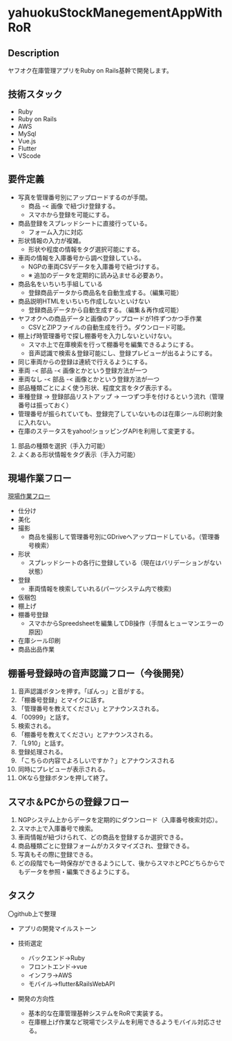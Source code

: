 # yahuokuStockManegementAppWithRoR

## Description

ヤフオク在庫管理アプリをRuby on Rails基幹で開発します。

## 技術スタック

- Ruby
- Ruby on Rails
- AWS
- MySql
- Vue.js
- Flutter
- VScode

## 要件定義

- 写真を管理番号別にアップロードするのが手間。
  - 商品 -< 画像 で紐づけ登録する。
  - スマホから登録を可能にする。
- 商品登録をスプレッドシートに直接行っている。
  - フォーム入力に対応
- 形状情報の入力が複雑。
  - 形状や程度の情報をタグ選択可能にする。
- 車両の情報を入庫番号から調べ登録している。
  - NGPの車両CSVデータを入庫番号で紐づけする。
  - ※ 追加のデータを定期的に読み込ませる必要あり。
- 商品名をいちいち手組している
  - 登録商品データから商品名を自動生成する。（編集可能）
- 商品説明HTMLをいちいち作成しないといけない
  - 登録商品データから自動生成する。（編集＆再作成可能）
- ヤフオクへの商品データと画像のアップロードが1件ずつかつ手作業
  - CSVとZIPファイルの自動生成を行う。ダウンロード可能。
- 棚上げ時管理番号で探し棚番号を入力しないといけない。
  - スマホ上で在庫検索を行って棚番号を編集できるようにする。
  - 音声認識で検索＆登録可能にし、登録プレビューが出るようにする。
-  同じ車両からの登録は連続で行えるようにする。
  - 車両 -< 部品 -< 画像とかという登録方法が一つ
  - 車両なし -< 部品 -< 画像とかという登録方法が一つ
- 部品種類ごとによく使う形状、程度文言をタグ表示する。
- 車種登録 → 登録部品リストアップ → 一つずつ手を付けるという流れ（管理番号は振っておく）
- 管理番号が振られていても、登録完了していないものは在庫シール印刷対象に入れない。
- 在庫のステータスをyahoo!ショッピングAPIを利用して変更する。

1. 部品の種類を選択（手入力可能）
2. よくある形状情報をタグ表示（手入力可能）

## 現場作業フロー
[現場作業フロー](https://docs.google.com/spreadsheets/d/1CCfhtsdbCOP2Au_lwMvG9FRbsbBJtt4OBNNqlyF7p1g/edit#gid=172319438 "現場作業フローを確認")

- 仕分け
- 美化
- 撮影
  - 商品を撮影して管理番号別にGDriveへアップロードしている。（管理番号検索）
- 形状
  - スプレッドシートの各行に登録している（現在はバリデーションがない状態）
- 登録
  - 車両情報を検索していれる(パーツシステム内で検索)
- 仮梱包
- 棚上げ
- 棚番号登録
  - スマホからSpreedsheetを編集してDB操作（手間＆ヒューマンエラーの原因）
- 在庫シール印刷
- 商品出品作業

## 棚番号登録時の音声認識フロー（今後開発）
1. 音声認識ボタンを押す。「ぽんっ」と音がする。
2. 「棚番号登録」とマイクに話す。
3. 「管理番号を教えてください」とアナウンスされる。
4. 「00999」と話す。
5. 検索される。
6. 「棚番号を教えてください」とアナウンスされる。
7. 「L910」と話す。
8. 登録処理される。
9. 「こちらの内容でよろしいですか？」とアナウンスされる
10. 同時にプレビューが表示される。
11. OKなら登録ボタンを押して終了。

## スマホ＆PCからの登録フロー

1. NGPシステム上からデータを定期的にダウンロード（入庫番号検索対応）。
2. スマホ上で入庫番号で検索。
3. 車両情報が紐づけられて、どの商品を登録するか選択できる。
4. 商品種類ごとに登録フォームがカスタマイズされ、登録できる。
5. 写真もその際に登録できる。
6. どの段階でも一時保存ができるようにして、後からスマホとPCどちらからでもデータを参照・編集できるようにする。

## タスク
〇github上で整理
- アプリの開発マイルストーン

- 技術選定
  - バックエンド→Ruby
  - フロントエンド→vue
  - インフラ→AWS
  - モバイル→flutter&RailsWebAPI

- 開発の方向性
  - 基本的な在庫管理基幹システムをRoRで実装する。
  - 在庫棚上げ作業など現場でシステムを利用できるようモバイル対応させる。
